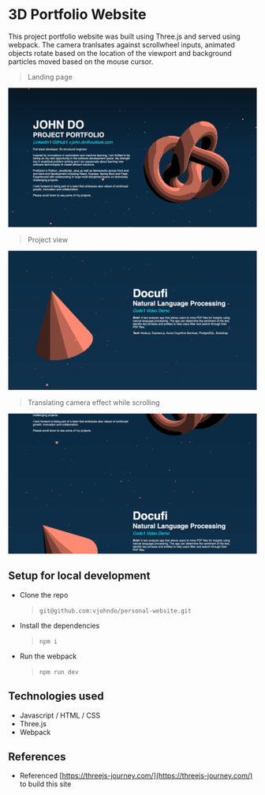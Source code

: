 # 3D Portfolio Website

This project portfolio website was built using Three.js and served using webpack. The camera tranlsates against scrollwheel inputs, animated objects rotate based on the location of the viewport and background particles moved based on the mouse cursor.

>Landing page

![Landing page](./.readme_imgs/landing_pages.png)

>Project view

![Project views](./.readme_imgs/project_view.png)

>Translating camera effect while scrolling

![Translating camera](./.readme_imgs/scrolling_view.png)

## Setup for local development

- Clone the repo
    >`git@github.com:vjohndo/personal-website.git`
- Install the dependencies
    >`npm i`
- Run the webpack
    >`npm run dev`

## Technologies used
- Javascript / HTML / CSS
- Three.js
- Webpack

## References 
- Referenced [https://threejs-journey.com/](https://threejs-journey.com/) to build this site